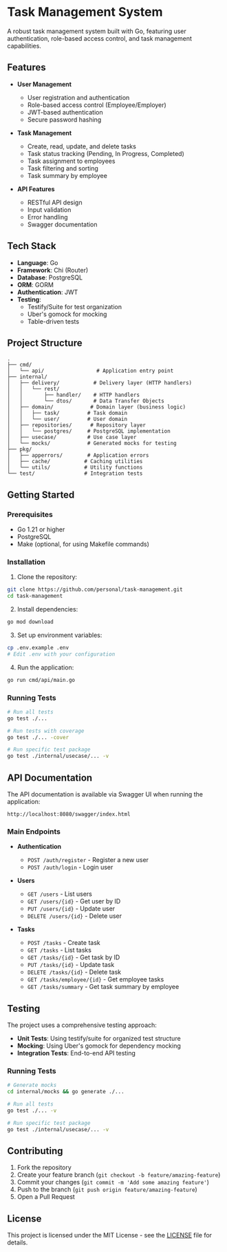# Task Management System

A robust task management system built with Go, featuring user authentication, role-based access control, and task management capabilities.

## Features

- **User Management**
  - User registration and authentication
  - Role-based access control (Employee/Employer)
  - JWT-based authentication
  - Secure password hashing

- **Task Management**
  - Create, read, update, and delete tasks
  - Task status tracking (Pending, In Progress, Completed)
  - Task assignment to employees
  - Task filtering and sorting
  - Task summary by employee

- **API Features**
  - RESTful API design
  - Input validation
  - Error handling
  - Swagger documentation

## Tech Stack

- **Language**: Go
- **Framework**: Chi (Router)
- **Database**: PostgreSQL
- **ORM**: GORM
- **Authentication**: JWT
- **Testing**: 
  - Testify/Suite for test organization
  - Uber's gomock for mocking
  - Table-driven tests

## Project Structure

```
.
├── cmd/
│   └── api/                 # Application entry point
├── internal/
│   ├── delivery/           # Delivery layer (HTTP handlers)
│   │   └── rest/
│   │       ├── handler/    # HTTP handlers
│   │       └── dtos/       # Data Transfer Objects
│   ├── domain/            # Domain layer (business logic)
│   │   ├── task/         # Task domain
│   │   └── user/         # User domain
│   ├── repositories/      # Repository layer
│   │   └── postgres/     # PostgreSQL implementation
│   ├── usecase/          # Use case layer
│   └── mocks/            # Generated mocks for testing
├── pkg/
│   ├── apperrors/        # Application errors
│   ├── cache/           # Caching utilities
│   └── utils/           # Utility functions
└── test/                # Integration tests
```

## Getting Started

### Prerequisites

- Go 1.21 or higher
- PostgreSQL
- Make (optional, for using Makefile commands)

### Installation

1. Clone the repository:
```bash
git clone https://github.com/personal/task-management.git
cd task-management
```

2. Install dependencies:
```bash
go mod download
```

3. Set up environment variables:
```bash
cp .env.example .env
# Edit .env with your configuration
```

4. Run the application:
```bash
go run cmd/api/main.go
```

### Running Tests

```bash
# Run all tests
go test ./...

# Run tests with coverage
go test ./... -cover

# Run specific test package
go test ./internal/usecase/... -v
```

## API Documentation

The API documentation is available via Swagger UI when running the application:
```
http://localhost:8080/swagger/index.html
```

### Main Endpoints

- **Authentication**
  - `POST /auth/register` - Register a new user
  - `POST /auth/login` - Login user

- **Users**
  - `GET /users` - List users
  - `GET /users/{id}` - Get user by ID
  - `PUT /users/{id}` - Update user
  - `DELETE /users/{id}` - Delete user

- **Tasks**
  - `POST /tasks` - Create task
  - `GET /tasks` - List tasks
  - `GET /tasks/{id}` - Get task by ID
  - `PUT /tasks/{id}` - Update task
  - `DELETE /tasks/{id}` - Delete task
  - `GET /tasks/employee/{id}` - Get employee tasks
  - `GET /tasks/summary` - Get task summary by employee

## Testing

The project uses a comprehensive testing approach:

- **Unit Tests**: Using testify/suite for organized test structure
- **Mocking**: Using Uber's gomock for dependency mocking
- **Integration Tests**: End-to-end API testing

### Running Tests

```bash
# Generate mocks
cd internal/mocks && go generate ./...

# Run all tests
go test ./... -v

# Run specific test package
go test ./internal/usecase/... -v
```

## Contributing

1. Fork the repository
2. Create your feature branch (`git checkout -b feature/amazing-feature`)
3. Commit your changes (`git commit -m 'Add some amazing feature'`)
4. Push to the branch (`git push origin feature/amazing-feature`)
5. Open a Pull Request

## License

This project is licensed under the MIT License - see the [LICENSE](LICENSE) file for details. 